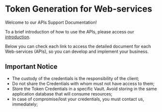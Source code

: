 
# Token Generation for Web-services

Welcome to our APIs Support Documentation!

To a brief introduction of&nbsp;how to use the APIs, please access our [introduction][1].

Below you can check each link to access the detailed document for each Web-services (APIs), so you can develop and implement your business.

## Important Notice

* The custody of the credentials is the responsibility of the client;
* Do not share the Credentials with whom must not have access to them;
* Store the Token Credentials in a specific Vault. Avoid storing in the same application database that will consume resources;
* In case of compromise/lost your credentials, you must contact us, immediately;



[1]: APIs-Introduction.md
